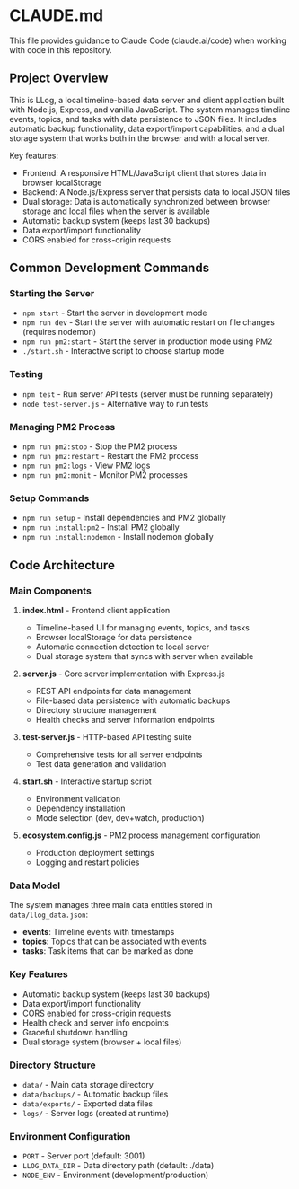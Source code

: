 # CLAUDE.md

This file provides guidance to Claude Code (claude.ai/code) when working with code in this repository.

## Project Overview

This is LLog, a local timeline-based data server and client application built with Node.js, Express, and vanilla JavaScript. The system manages timeline events, topics, and tasks with data persistence to JSON files. It includes automatic backup functionality, data export/import capabilities, and a dual storage system that works both in the browser and with a local server.

Key features:
- Frontend: A responsive HTML/JavaScript client that stores data in browser localStorage
- Backend: A Node.js/Express server that persists data to local JSON files
- Dual storage: Data is automatically synchronized between browser storage and local files when the server is available
- Automatic backup system (keeps last 30 backups)
- Data export/import functionality
- CORS enabled for cross-origin requests

## Common Development Commands

### Starting the Server
- `npm start` - Start the server in development mode
- `npm run dev` - Start the server with automatic restart on file changes (requires nodemon)
- `npm run pm2:start` - Start the server in production mode using PM2
- `./start.sh` - Interactive script to choose startup mode

### Testing
- `npm test` - Run server API tests (server must be running separately)
- `node test-server.js` - Alternative way to run tests

### Managing PM2 Process
- `npm run pm2:stop` - Stop the PM2 process
- `npm run pm2:restart` - Restart the PM2 process
- `npm run pm2:logs` - View PM2 logs
- `npm run pm2:monit` - Monitor PM2 processes

### Setup Commands
- `npm run setup` - Install dependencies and PM2 globally
- `npm run install:pm2` - Install PM2 globally
- `npm run install:nodemon` - Install nodemon globally

## Code Architecture

### Main Components
1. **index.html** - Frontend client application
   - Timeline-based UI for managing events, topics, and tasks
   - Browser localStorage for data persistence
   - Automatic connection detection to local server
   - Dual storage system that syncs with server when available

2. **server.js** - Core server implementation with Express.js
   - REST API endpoints for data management
   - File-based data persistence with automatic backups
   - Directory structure management
   - Health checks and server information endpoints

3. **test-server.js** - HTTP-based API testing suite
   - Comprehensive tests for all server endpoints
   - Test data generation and validation

4. **start.sh** - Interactive startup script
   - Environment validation
   - Dependency installation
   - Mode selection (dev, dev+watch, production)

5. **ecosystem.config.js** - PM2 process management configuration
   - Production deployment settings
   - Logging and restart policies

### Data Model
The system manages three main data entities stored in `data/llog_data.json`:
- **events**: Timeline events with timestamps
- **topics**: Topics that can be associated with events
- **tasks**: Task items that can be marked as done

### Key Features
- Automatic backup system (keeps last 30 backups)
- Data export/import functionality
- CORS enabled for cross-origin requests
- Health check and server info endpoints
- Graceful shutdown handling
- Dual storage system (browser + local files)

### Directory Structure
- `data/` - Main data storage directory
- `data/backups/` - Automatic backup files
- `data/exports/` - Exported data files
- `logs/` - Server logs (created at runtime)

### Environment Configuration
- `PORT` - Server port (default: 3001)
- `LLOG_DATA_DIR` - Data directory path (default: ./data)
- `NODE_ENV` - Environment (development/production)